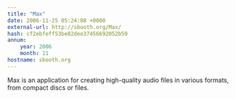 ```yaml
---
title: "Max"
date: 2006-11-25 05:24:08 +0000
external-url: http://sbooth.org/Max/
hash: cf2ebfeff53be82dee37456692052b59
annum:
    year: 2006
    month: 11
hostname: sbooth.org
---
```


Max is an application for creating high-quality audio files in various formats, from compact discs or files.
